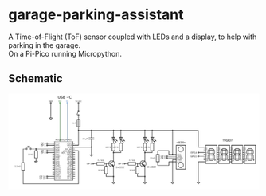 
# garage-parking-assistant         

A Time-of-Flight (ToF) sensor coupled with LEDs and a display, to help with parking in the garage.  
On a Pi-Pico running Micropython.  
  
## Schematic
![schematic.jpg](./schematic.jpg)
&nbsp;
